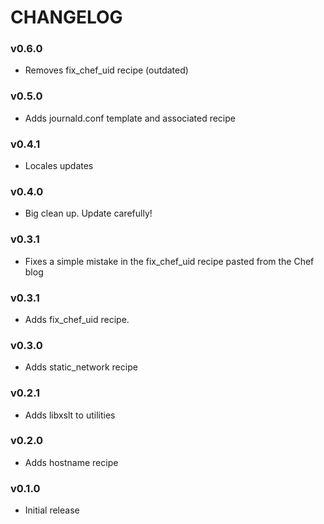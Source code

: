 CHANGELOG
=========

### v0.6.0

- Removes fix_chef_uid recipe (outdated)

### v0.5.0

- Adds journald.conf template and associated recipe

### v0.4.1

- Locales updates

### v0.4.0

- Big clean up. Update carefully!

### v0.3.1
- Fixes a simple mistake in the fix_chef_uid recipe pasted from the Chef blog

### v0.3.1
- Adds fix_chef_uid recipe.

### v0.3.0
- Adds static_network recipe

### v0.2.1
- Adds libxslt to utilities

### v0.2.0
- Adds hostname recipe

### v0.1.0
- Initial release
